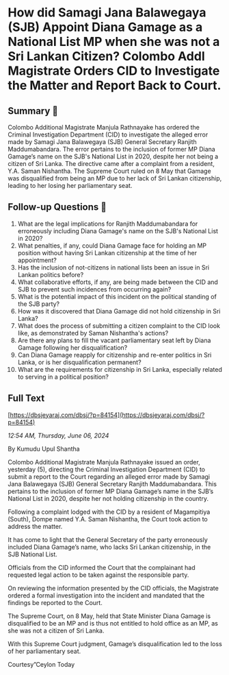 # How did Samagi Jana  Balawegaya (SJB) Appoint  Diana Gamage as a National List MP when she was not a Sri Lankan Citizen? Colombo Addl  Magistrate Orders CID to  Investigate the Matter and Report Back to Court.

## Summary 🤖

Colombo Additional Magistrate Manjula Rathnayake has ordered the Criminal Investigation Department (CID) to investigate the alleged error made by Samagi Jana Balawegaya (SJB) General Secretary Ranjith Maddumabandara. The error pertains to the inclusion of former MP Diana Gamage’s name on the SJB's National List in 2020, despite her not being a citizen of Sri Lanka. The directive came after a complaint from a resident, Y.A. Saman Nishantha. The Supreme Court ruled on 8 May that Gamage was disqualified from being an MP due to her lack of Sri Lankan citizenship, leading to her losing her parliamentary seat.


## Follow-up Questions 🤖

1. What are the legal implications for Ranjith Maddumabandara for erroneously including Diana Gamage's name on the SJB's National List in 2020?
2. What penalties, if any, could Diana Gamage face for holding an MP position without having Sri Lankan citizenship at the time of her appointment?
3. Has the inclusion of not-citizens in national lists been an issue in Sri Lankan politics before?
4. What collaborative efforts, if any, are being made between the CID and SJB to prevent such incidences from occurring again?
5. What is the potential impact of this incident on the political standing of the SJB party?
6. How was it discovered that Diana Gamage did not hold citizenship in Sri Lanka?
7. What does the process of submitting a citizen complaint to the CID look like, as demonstrated by Saman Nishantha's actions?
8. Are there any plans to fill the vacant parliamentary seat left by Diana Gamage following her disqualification?
9. Can Diana Gamage reapply for citizenship and re-enter politics in Sri Lanka, or is her disqualification permanent?
10. What are the requirements for citizenship in Sri Lanka, especially related to serving in a political position?

## Full Text

[https://dbsjeyaraj.com/dbsj/?p=84154](https://dbsjeyaraj.com/dbsj/?p=84154)

*12:54 AM, Thursday, June 06, 2024*

By Kumudu Upul Shantha

Colombo Additional Magistrate Manjula Rathnayake issued an order, yesterday (5), directing the Criminal Investigation Department (CID) to submit a report to the Court regarding an alleged error made by Samagi Jana Balawegaya (SJB) General Secretary Ranjith Maddumabandara. This pertains to the inclusion of former MP Diana Gamage’s name in the SJB’s National List in 2020, despite her not holding citizenship in the country.

Following a complaint lodged with the CID by a resident of Magampitiya (South), Dompe named Y.A. Saman Nishantha, the Court took action to address the matter.

It has come to light that the General Secretary of the party erroneously included Diana Gamage’s name, who lacks Sri Lankan citizenship, in the SJB National List.

Officials from the CID informed the Court that the complainant had requested legal action to be taken against the responsible party.

On reviewing the information presented by the CID officials, the Magistrate ordered a formal investigation into the incident and mandated that the findings be reported to the Court.

The Supreme Court, on 8 May, held that State Minister Diana Gamage is disqualified to be an MP and is thus not entitled to hold office as an MP, as she was not a citizen of Sri Lanka.

With this Supreme Court judgment, Gamage’s disqualification led to the loss of her parliamentary seat.

Courtesy”Ceylon Today

